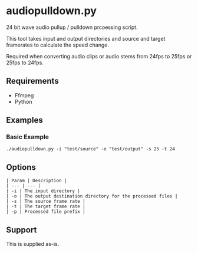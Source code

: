 audiopulldown.py
============

24 bit wave audio pullup / pulldown prcoessing script.

This tool takes input and output directories and source and target framerates to calculate the speed change.

Required when converting audio clips or audio stems from 24fps to 25fps or 25fps to 24fps.

Requirements
------------

 - Ffmpeg
 - Python

Examples
--------

### Basic Example

```
./audiopulldown.py -i "test/source" -o "test/output" -s 25 -t 24

```

Options
--------

    | Param | Description |
    | --- | --- |
    | -i | The input directory |
    | -o | The output destination directory for the processed files |
    | -s | The source frame rate |
    | -t | The target frame rate |
    | -p | Processed file prefix |

Support
--------

This is supplied as-is.
